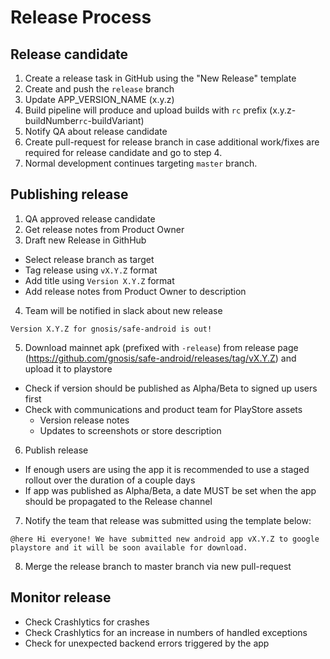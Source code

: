 # Release Process

## Release candidate
1. Create a release task in GitHub using the "New Release" template
2. Create and push the `release` branch
3. Update APP_VERSION_NAME (x.y.z)
4. Build pipeline will produce and upload builds with `rc` prefix (x.y.z-buildNumber`rc`-buildVariant)
5. Notify QA about release candidate
6. Create pull-request for release branch in case additional work/fixes are required for release candidate and go to step 4.
7. Normal development continues targeting `master` branch.

## Publishing release
1. QA approved release candidate
2. Get release notes from Product Owner
3. Draft new Release in GithHub
  - Select release branch as target
  - Tag release using `vX.Y.Z` format
  - Add title using `Version X.Y.Z` format
  - Add release notes from Product Owner to description 
4. Team will be notified in slack about new release
```
Version X.Y.Z for gnosis/safe-android is out!
```
5. Download mainnet apk (prefixed with `-release`) from release page (https://github.com/gnosis/safe-android/releases/tag/vX.Y.Z) and upload it to playstore
  - Check if version should be published as Alpha/Beta to signed up users first
  - Check with communications and product team for PlayStore assets
    - Version release notes
    - Updates to screenshots or store description
6. Publish release
  - If enough users are using the app it is recommended to use a staged rollout over the duration of a couple days
  - If app was published as Alpha/Beta, a date MUST be set when the app should be propagated to the Release channel
7. Notify the team that release was submitted using the template below:
```
@here Hi everyone! We have submitted new android app vX.Y.Z to google playstore and it will be soon available for download.
```
8. Merge the release branch to master branch via new pull-request

## Monitor release
- Check Crashlytics for crashes
- Check Crashlytics for an increase in numbers of handled exceptions
- Check for unexpected backend errors triggered by the app
